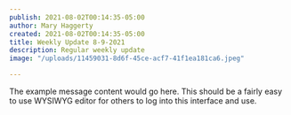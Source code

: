 ```yaml
---
publish: 2021-08-02T00:14:35-05:00
author: Mary Haggerty
created: 2021-08-02T00:14:35-05:00
title: Weekly Update 8-9-2021
description: Regular weekly update
image: "/uploads/11459031-8d6f-45ce-acf7-41f1ea181ca6.jpeg"

---
```

The example message content would go here.  This should be a fairly easy to use WYSIWYG editor for others to log into this interface and use.